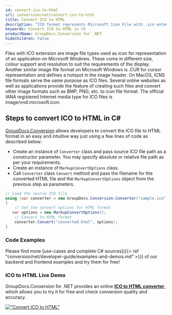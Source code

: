 ```yaml
---
id: convert-ico-to-html
url: conversion/net/convert-ico-to-html
title: Convert ICO to HTML
description: "ICO format represents Microsoft Icon File with .ico extension. Learn how to convert ICO to HTML file programmatically in C# language using GroupDocs.Conversion for .NET library."
keywords: Convert ICO to HTML in C#
productName: GroupDocs.Conversion for .NET
hideChildren: False
---
```


Files with ICO extension are image file types used as icon for representation of an application on Microsoft Windows. These come in different size, colour support and resolution to suit the requirements of the display. Another similar image file format on Microsoft Windows is .CUR for cursor representation and defines a hotspot in the image header. On MacOS, ICNS file formats serve the same purpose as ICO files. Several online websites as well as applications provide the feature of creating such files and convert other image formats such as BMP, PNG, etc. to icon file format. The official IANA registered Internet media type for ICO files is image/vnd.microsoft.icon.

## Steps to convert ICO to HTML in C#

[GroupDocs.Conversion](https://products.groupdocs.com/conversion/net) allows developers to convert the ICO file to HTML format in an easy and intuitive way just using a few lines of code as described below:

* Create an instance of `Converter` class and pass source ICO file path as a constructor parameter. You may specify absolute or relative file path as per your requirements. 
* Create an instance of `MarkupConvertOptions` class.
* Call `Converter` class `Convert` method and pass the filename for the converted HTML file and the `MarkupConvertOptions` object from the previous step as parameters.

```csharp
// Load the source ICO file
using (var converter = new GroupDocs.Conversion.Converter("sample.ico"))
{
    // Set the convert options for HTML format
   var options = new MarkupConvertOptions();
    // Convert to HTML format
    converter.Convert("converted.html", options);
}
```

### Code Examples

Please find more [use-cases and complete C# sources]({{< ref "conversion/net/developer-guide/examples-and-demos.md" >}}) of our backend and frontend examples and try them for free!

### ICO to HTML Live Demo

GroupDocs.Conversion for .NET provides an online [**ICO to HTML converter**](https://products.groupdocs.app/conversion/ico-to-html), which allows you to try it for free and check conversion quality and accuracy.

[!["Convert ICO to HTML"](conversion/net/images/convert-to-html/convert-ico-to-html.png)](https://products.groupdocs.app/conversion/ico-to-html)